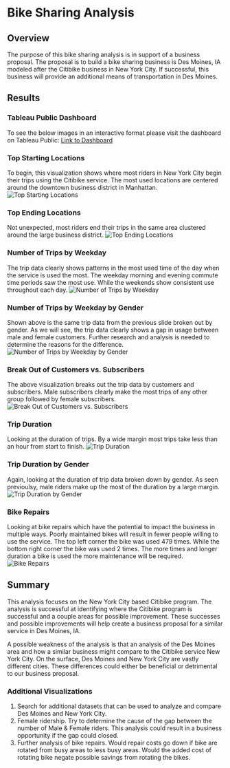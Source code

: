 # Bike Sharing Analysis

## Overview

The purpose of this bike sharing analysis is in support of a business proposal. The proposal is to build a bike sharing business is Des Moines, IA modeled after the Citibike business in New York City. If successful, this business will provide an additional means of transportation in Des Moines. 

## Results

### Tableau Public Dashboard
To see the below images in an interactive format please visit the dashboard on Tableau Public: 
[Link to Dashboard](https://public.tableau.com/app/profile/david.clark1188/viz/NYC_Citibike_Challenge_16648557938840/Story1?publish=yes)

### Top Starting Locations
To begin, this visualization shows where most riders in New York City begin their trips using the Citibike service. The most used locations are centered around the downtown business district in Manhattan.
![Top Starting Locations](/resources/viz_1-Top_Starting_Locations.png)

### Top Ending Locations
Not unexpected, most riders end their trips in the same area clustered around the large business district. 
![Top Ending Locations](/resources/viz_2-Top_Ending_Locations.png)

### Number of Trips by Weekday
The trip data clearly shows patterns in the most used time of the day when the service is used the most. The weekday morning and evening commute time periods saw the most use. While the weekends show consistent use throughout each day.
![Number of Trips by Weekday](/resources/viz_3-Num_of_Trips_by_Weekday.png)

### Number of Trips by Weekday by Gender
Shown above is the same trip data from the previous slide broken out by gender. As we will see, the trip data clearly shows a gap in usage between male and female customers. Further research and analysis is needed to determine the reasons for the difference.
![Number of Trips by Weekday by Gender](/resources/viz_4-Num_of_Trips_by_Weekday_by_Gender.png)

### Break Out of Customers vs. Subscribers
The above visualization breaks out the trip data by customers and subscribers. Male subscribers clearly make the most trips of any other group followed by female subscribers.
![Break Out of Customers vs. Subscribers](/resources/viz_5-Break_Out_of_Customer_vs_Subscribers.png)

### Trip Duration
Looking at the duration of trips. By a wide margin most trips take less than an hour from start to finish. 
![Trip Duration](/resources/viz_6-Trip_Duration.png)

### Trip Duration by Gender
Again, looking at the duration of trip data broken down by gender. As seen previoulsy, male riders make up the most of the duration by a large margin.
![Trip Duration by Gender](/resources/viz_7-Trip_Duration_by_Gender.png)

### Bike Repairs
Looking at bike repairs which have the potential to impact the business in multiple ways. Poorly maintained bikes will result in fewer people willing to use the service. The top left corner the bike was used 479 times. While the bottom right corner the bike was used 2 times. The more times and longer duration a bike is used the more maintenance will be required.
![Bike Repairs](/resources/viz_8-Bike_Repairs.png)

## Summary

This analysis focuses on the New York City based Citibike program. The analysis is successful at identifying where the Citibike program is successful and a couple areas for possible improvement. These successes and possible improvements will help create a business proposal for a similar service in Des Moines, IA. 

A possible weakness of the analysis is that an analysis of the Des Moines area and how a similar business might compare to the Citibike service New York City. On the surface, Des Moines and New York City are vastly different cities. These differences could either be beneficial or detrimental to our business proposal.

### Additional Visualizations

1. Search for additional datasets that can be used to analyze and compare Des Moines and New York City.
2. Female ridership. Try to determine the cause of the gap between the number of Male & Female riders. This analysis could result in a business opportunity if the gap could closed.
3. Further analysis of bike repairs. Would repair costs go down if bike are rotated from busy areas to less busy areas. Would the added cost of rotating bike negate possible savings from rotating the bikes.